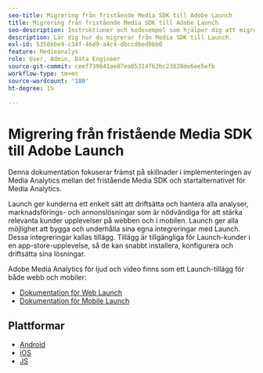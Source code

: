 ```yaml
---
seo-title: Migrering från fristående Media SDK till Adobe Launch
title: Migrering från fristående Media SDK till Adobe Launch
seo-description: Instruktioner och kodexempel som hjälper dig att migrera från Media SDK till Launch.
description: Lär dig hur du migrerar från Media SDK till Launch.
exl-id: 5350bbe9-c34f-46d9-a4c4-dbccdbed0bb0
feature: Medieanalys
role: User, Admin, Data Engineer
source-git-commit: ceef739641ae07ea05314fb2bc23028de6ee5efb
workflow-type: tm+mt
source-wordcount: '180'
ht-degree: 1%

---
```


# Migrering från fristående Media SDK till Adobe Launch

Denna dokumentation fokuserar främst på skillnader i implementeringen av Media Analytics
mellan det fristående Media SDK och startalternativet för Media Analytics.

Launch ger kunderna ett enkelt sätt att driftsätta och hantera alla analyser,
marknadsförings- och annonslösningar som är nödvändiga för att stärka relevanta kunder
upplevelser på webben och i mobilen. Launch ger alla möjlighet att bygga och underhålla
sina egna integreringar med Launch. Dessa integreringar kallas tillägg.
Tillägg är tillgängliga för Launch-kunder i en app-store-upplevelse, så de
kan snabbt installera, konfigurera och driftsätta sina lösningar.

Adobe Media Analytics för ljud och video finns som ett Launch-tillägg för både webb och mobiler:

* [Dokumentation för Web Launch](https://experienceleague.adobe.com/docs/experience-platform/tags/extensions/adobe/media-analytics/overview.html)
* [Dokumentation för Mobile Launch](https://aep-sdks.gitbook.io/docs/using-mobile-extensions/adobe-media-analytics)

## Plattformar

* [Android](/help/sdk-implement/sdk-to-launch/sdk-to-launch-migration-platforms/sdk-to-launch-migration-android.md)
* [iOS](/help/sdk-implement/sdk-to-launch/sdk-to-launch-migration-platforms/sdk-to-launch-migration-ios.md)
* [JS](/help/sdk-implement/sdk-to-launch/sdk-to-launch-migration-platforms/sdk-to-launch-migration-js.md)
